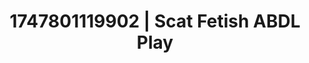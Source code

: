 ---
categories:
- Erotic adventure
- 3D animation
- Story-driven erotica
- Morning after
- Eclectic erotica
image: /assets/images/1747801119902.jpg
layout: post
seo:
  description: Featured content with sensual ABDL Play, Scat Fetish. HD images available.
  keywords: ABDL Play, Scat Fetish
  og_image: /assets/images/1747801119902.jpg
  schema_type: VisualArtwork
tags:
- '#1747801119902'
- Scat Fetish
- ABDL Play
title: 1747801119902 | Scat Fetish ABDL Play
---
